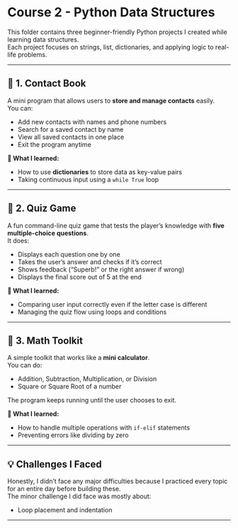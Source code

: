 # Course 2 - Python Data Structures  

This folder contains three beginner-friendly Python projects I created while learning data structures.  
Each project focuses on strings, list, dictionaries, and applying logic to real-life problems.  

---

## 📘 1. Contact Book  

A mini program that allows users to **store and manage contacts** easily.  
You can:  
- Add new contacts with names and phone numbers  
- Search for a saved contact by name  
- View all saved contacts in one place  
- Exit the program anytime  

**📝 What I learned:**  
- How to use **dictionaries** to store data as key-value pairs  
- Taking continuous input using a `while True` loop  

---

## 🎯 2. Quiz Game  

A fun command-line quiz game that tests the player’s knowledge with **five multiple-choice questions**.  
It does:  
- Displays each question one by one  
- Takes the user’s answer and checks if it’s correct  
- Shows feedback (“Superb!” or the right answer if wrong)  
- Displays the final score out of 5 at the end  

**📝 What I learned:**   
- Comparing user input correctly even if the letter case is different  
- Managing the quiz flow using loops and conditions  

---

## 🧮 3. Math Toolkit  

A simple toolkit that works like a **mini calculator**.  
You can do:  
- Addition, Subtraction, Multiplication, or Division  
- Square or Square Root of a number  

The program keeps running until the user chooses to exit.  

**📝 What I learned:**  
- How to handle multiple operations with `if-elif` statements  
- Preventing errors like dividing by zero

---

## 💡 Challenges I Faced  

Honestly, I didn’t face any major difficulties because I practiced every topic for an entire day before building these.  
The minor challenge I did face was mostly about:  
- Loop placement and indentation    

---

